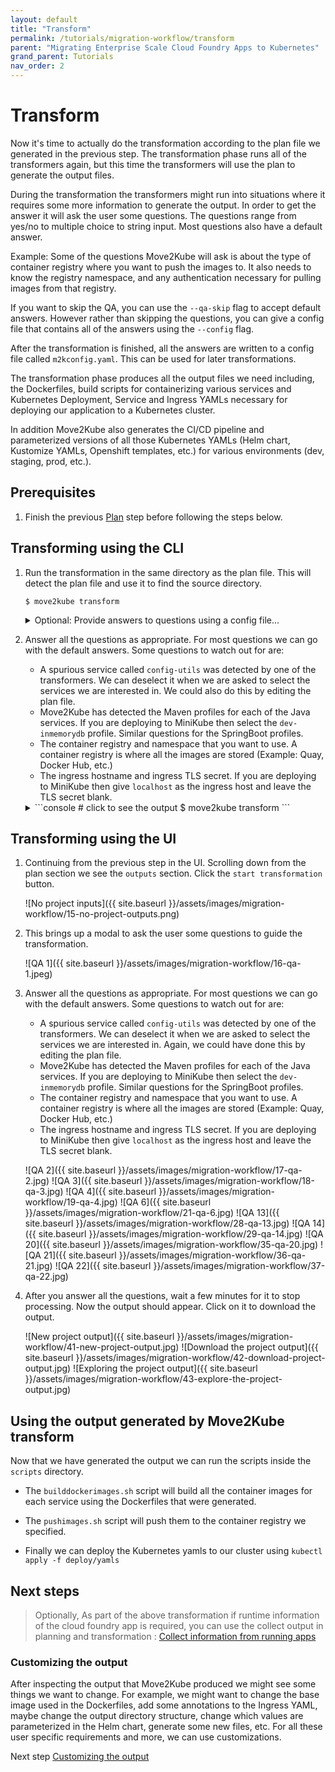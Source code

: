 ```yaml
---
layout: default
title: "Transform"
permalink: /tutorials/migration-workflow/transform
parent: "Migrating Enterprise Scale Cloud Foundry Apps to Kubernetes"
grand_parent: Tutorials
nav_order: 2
---
```


# Transform

Now it's time to actually do the transformation according to the plan file we generated in the previous step. The transformation phase runs all of the transformers again, but this time the transformers will use the plan to generate the output files.

During the transformation the transformers might run into situations where it requires some more information to generate the output. In order to get the answer it will ask the user some questions. The questions range from yes/no to multiple choice to string input. Most questions also have a default answer.

Example: Some of the questions Move2Kube will ask is about the type of container registry where you want to push the images to.
It also needs to know the registry namespace, and any authentication necessary for pulling images from that registry.

If you want to skip the QA, you can use the `--qa-skip` flag to accept default answers. However rather than skipping the questions, you can give a config file that contains all of the answers using the `--config` flag.

After the transformation is finished, all the answers are written to a config file called `m2kconfig.yaml`. This can be used for later transformations.

The transformation phase produces all the output files we need including, the Dockerfiles, build scripts for containerizing  various services and Kubernetes Deployment, Service and Ingress YAMLs necessary for deploying our application to a Kubernetes cluster.

In addition Move2Kube also generates the CI/CD pipeline and parameterized versions of all those Kubernetes YAMLs (Helm chart, Kustomize YAMLs, Openshift templates, etc.) for various environments (dev, staging, prod, etc.).

## Prerequisites

1. Finish the previous [Plan](/tutorials/migration-workflow/plan) step before following the steps below.

## Transforming using the CLI

1. Run the transformation in the same directory as the plan file. This will detect the plan file and use it to find the source directory.
    ```
    $ move2kube transform
    ```

    <details markdown="block">
    <summary markdown="block">
        Optional: Provide answers to questions using a config file...
    </summary>
    If you want to avoid the question answers during transformation, you can use this [config file](https://github.com/konveyor/move2kube-demos/blob/main/samples/enterprise-app/config/m2kconfig.yaml)
    ```
    $ move2kube transform --config m2kconfig.yaml
    ```
    </details>

1. Answer all the questions as appropriate. For most questions we can go with the default answers. Some questions to watch out for are:
    - A spurious service called `config-utils` was detected by one of the transformers. We can deselect it when we are asked to select the services we are interested in. We could also do this by editing the plan file.
    - Move2Kube has detected the Maven profiles for each of the Java services. If you are deploying to MiniKube then select the `dev-inmemorydb` profile. Similar questions for the SpringBoot profiles.
    - The container registry and namespace that you want to use. A container registry is where all the images are stored (Example: Quay, Docker Hub, etc.)
    - The ingress hostname and ingress TLS secret. If you are deploying to MiniKube then give `localhost` as the ingress host and leave the TLS secret blank.

    <details markdown="block">
    <summary markdown="block">
    ```console
    # click to see the output
    $ move2kube transform
    ```
    </summary>
    ```console
    INFO[0000] Detected a plan file at path /Users/user/Desktop/tutorial/m2k.plan. Will transform using this plan. 
    INFO[0000] Starting Plan Transformation                 
    ? Select all transformer types that you are interested in:
    ID: move2kube.transformers.types
    Hints:
    [Services that don't support any of the transformer types you are interested in will be ignored.]
     Buildconfig, CloudFoundry, ClusterSelector, ComposeAnalyser, ComposeGenerator, ContainerImagesPushScriptGenerator, DockerfileDetector,     DockerfileImageBuildScript, DockerfileParser, DotNetCore-Dockerfile, EarAnalyser, EarRouter, Golang-Dockerfile, Gradle, Jar, Jboss, Knative, Kubernetes,    KubernetesVersionChanger, Liberty, Maven, Nodejs-Dockerfile, PHP-Dockerfile, Parameterizer, Python-Dockerfile, ReadMeGenerator, Ruby-Dockerfile,   Rust-Dockerfile, Tekton, Tomcat, WarAnalyser, WarRouter, WinConsoleApp-Dockerfile, WinSLWebApp-Dockerfile, WinWebApp-Dockerfile, ZuulAnalyser
    ? Select all services that are needed:
    ID: move2kube.services.[].enable
    Hints:
    [The services unselected here will be ignored.]
     customers, frontend, gateway, inventory, orders
    INFO[0002] Iteration 1                                  
    INFO[0002] Iteration 2 - 5 artifacts to process         
    INFO[0002] Transformer CloudFoundry processing 3 artifacts 
    INFO[0002] Transformer CloudFoundry Done                
    INFO[0002] Transformer Maven processing 2 artifacts     
    ? Choose the Maven profile to be used for the service customers
    ID: move2kube.services.customers.activemavenprofiles
    Hints:
    [Selected Maven profiles will be used for setting configuration for the service customers]
     dev-inmemorydb
    ? Choose Springboot profiles to be used for the service customers
    ID: move2kube.services.customers.activespringbootprofiles
    Hints:
    [Selected Springboot profiles will be used for setting configuration for the service customers]
     dev-inmemorydb
    ? Choose the Maven profile to be used for the service inventory
    ID: move2kube.services.inventory.activemavenprofiles
    Hints:
    [Selected Maven profiles will be used for setting configuration for the service inventory]
     dev-inmemorydb
    ? Choose Springboot profiles to be used for the service inventory
    ID: move2kube.services.inventory.activespringbootprofiles
    Hints:
    [Selected Springboot profiles will be used for setting configuration for the service inventory]
     dev-inmemorydb
    ? Select port to be exposed for the service inventory :
    ID: move2kube.services.inventory.port
    Hints:
    [Select Other if you want to expose the service inventory to some other port]
     Other (specify custom option)
    ? Input Select port to be exposed for the service inventory :
    ID: move2kube.services.inventory.port
     8083
    INFO[0273] Transformer WarRouter processing 2 artifacts 
    ? Select the transformer to use for service customers
    ID: move2kube.services.customers.wartransformer
     Tomcat
    INFO[0275] Transformer WarRouter Done                   
    INFO[0275] Transformer Maven Done                       
    INFO[0275] Created 2 pathMappings and 6 artifacts. Total Path Mappings : 2. Total Artifacts : 5. 
    INFO[0275] Iteration 3 - 6 artifacts to process         
    INFO[0275] Transformer Jar processing 1 artifacts       
    INFO[0275] Transformer Jar Done                         
    INFO[0275] Transformer Maven processing 2 artifacts     
    ? Choose the Maven profile to be used for the service gateway
    ID: move2kube.services.gateway.activemavenprofiles
    Hints:
    [Selected Maven profiles will be used for setting configuration for the service gateway]
     dev
    ? Choose Springboot profiles to be used for the service gateway
    ID: move2kube.services.gateway.activespringbootprofiles
    Hints:
    [Selected Springboot profiles will be used for setting configuration for the service gateway]
     dev
    ? Select port to be exposed for the service gateway :
    ID: move2kube.services.gateway.port
    Hints:
    [Select Other if you want to expose the service gateway to some other port]
     8080
    ? Choose the Maven profile to be used for the service orders
    ID: move2kube.services.orders.activemavenprofiles
    Hints:
    [Selected Maven profiles will be used for setting configuration for the service orders]
     dev-inmemorydb
    ? Choose Springboot profiles to be used for the service orders
    ID: move2kube.services.orders.activespringbootprofiles
    Hints:
    [Selected Springboot profiles will be used for setting configuration for the service orders]
     dev-inmemorydb
    ? Select port to be exposed for the service orders :
    ID: move2kube.services.orders.port
    Hints:
    [Select Other if you want to expose the service orders to some other port]
     Other (specify custom option)
    ? Input Select port to be exposed for the service orders :
    ID: move2kube.services.orders.port
     8081
    INFO[0337] Transformer Maven Done                       
    INFO[0337] Transformer Nodejs-Dockerfile processing 1 artifacts 
    ? Enter the port to be exposed for the service frontend: 
    ID: move2kube.services.frontend.port
    Hints:
    [The service frontend will be exposed to the specified port]
     8080
    INFO[0369] Transformer Nodejs-Dockerfile Done           
    INFO[0369] Transformer Tomcat processing 2 artifacts    
    INFO[0369] Transformer Tomcat Done                      
    INFO[0370] Created 10 pathMappings and 10 artifacts. Total Path Mappings : 12. Total Artifacts : 11. 
    INFO[0370] Iteration 4 - 10 artifacts to process        
    INFO[0370] Transformer DockerfileImageBuildScript processing 4 artifacts 
    ? Select the container runtime to use :
    ID: move2kube.containerruntime
    Hints:
    [The container runtime selected will be used in the scripts]
     docker
    INFO[0372] Transformer DockerfileImageBuildScript Done  
    INFO[0372] Transformer DockerfileParser processing 4 artifacts 
    INFO[0372] Transformer ZuulAnalyser processing 2 artifacts 
    INFO[0372] Transformer ZuulAnalyser Done                
    INFO[0372] Transformer DockerfileParser Done            
    INFO[0372] Transformer Jar processing 2 artifacts       
    INFO[0372] Transformer Jar Done                         
    INFO[0372] Created 5 pathMappings and 10 artifacts. Total Path Mappings : 17. Total Artifacts : 21. 
    INFO[0372] Iteration 5 - 10 artifacts to process        
    INFO[0372] Transformer ClusterSelector processing 2 artifacts 
    ? Choose the cluster type:
    ID: move2kube.target.clustertype
    Hints:
    [Choose the cluster type you would like to target]
     Kubernetes
    INFO[0375] Transformer ClusterSelector Done             
    INFO[0375] Transformer Buildconfig processing 2 artifacts 
    ? What URL/path should we expose the service inventory's 8083 port on?
    ID: move2kube.services."inventory"."8083".urlpath
    Hints:
    [Enter :- not expose the service, Leave out leading / to use first part as subdomain, Add :N as suffix for NodePort service type, Add :L for Load Balancer  service type]
     :-
    ? What URL/path should we expose the service customers's 8080 port on?
    ID: move2kube.services."customers"."8080".urlpath
    Hints:
    [Enter :- not expose the service, Leave out leading / to use first part as subdomain, Add :N as suffix for NodePort service type, Add :L for Load Balancer  service type]
     :-
    ? What URL/path should we expose the service frontend's 8080 port on?
    ID: move2kube.services."frontend"."8080".urlpath
    Hints:
    [Enter :- not expose the service, Leave out leading / to use first part as subdomain, Add :N as suffix for NodePort service type, Add :L for Load Balancer  service type]
     /
    ? Provide the minimum number of replicas each service should have
    ID: move2kube.minreplicas
    Hints:
    [If the value is 0 pods won't be started by default]
     2
    ? Enter the URL of the image registry : 
    ID: move2kube.target.imageregistry.url
    Hints:
    [You can always change it later by changing the yamls.]
     quay.io
    ? Enter the namespace where the new images should be pushed : 
    ID: move2kube.target.imageregistry.namespace
    Hints:
    [Ex : myproject]
     move2kube
    ? [quay.io] What type of container registry login do you want to use?
    ID: move2kube.target.imageregistry.logintype
    Hints:
    [Docker login from config mode, will use the default config from your local machine.]
     No authentication
    INFO[0387] Transformer Buildconfig Done                 
    INFO[0387] Transformer ComposeGenerator processing 2 artifacts 
    INFO[0388] Transformer ComposeGenerator Done            
    INFO[0388] Transformer ContainerImagesPushScriptGenerator processing 2 artifacts 
    INFO[0388] Transformer ContainerImagesPushScriptGenerator Done 
    INFO[0388] Transformer DockerfileImageBuildScript processing 3 artifacts 
    INFO[0388] Transformer DockerfileImageBuildScript Done  
    INFO[0388] Transformer DockerfileParser processing 2 artifacts 
    INFO[0388] Transformer ZuulAnalyser processing 2 artifacts 
    INFO[0388] Transformer ZuulAnalyser Done                
    INFO[0388] Transformer DockerfileParser Done            
    INFO[0388] Transformer ClusterSelector processing 2 artifacts 
    INFO[0388] Transformer ClusterSelector Done             
    INFO[0388] Transformer Knative processing 2 artifacts   
    INFO[0388] Transformer Knative Done                     
    INFO[0388] Transformer ClusterSelector processing 2 artifacts 
    INFO[0388] Transformer ClusterSelector Done             
    INFO[0388] Transformer Kubernetes processing 2 artifacts 
    ? Provide the ingress host domain
    ID: move2kube.target.ingress.host
    Hints:
    [Ingress host domain is part of service URL]
     localhost
    ? Provide the TLS secret for ingress
    ID: move2kube.target.ingress.tls
    Hints:
    [Leave empty to use http]
    
    INFO[0414] Transformer Kubernetes Done                  
    INFO[0414] Transformer ClusterSelector processing 2 artifacts 
    INFO[0414] Transformer ClusterSelector Done             
    INFO[0414] Transformer Tekton processing 2 artifacts    
    INFO[0414] Transformer Tekton Done                      
    INFO[0414] Created 34 pathMappings and 15 artifacts. Total Path Mappings : 51. Total Artifacts : 31. 
    INFO[0414] Iteration 6 - 15 artifacts to process        
    INFO[0414] Transformer ClusterSelector processing 2 artifacts 
    INFO[0414] Transformer ClusterSelector Done             
    INFO[0414] Transformer Buildconfig processing 2 artifacts 
    ? What URL/path should we expose the service gateway's 8080 port on?
    ID: move2kube.services."gateway"."8080".urlpath
    Hints:
    [Enter :- not expose the service, Leave out leading / to use first part as subdomain, Add :N as suffix for NodePort service type, Add :L for Load Balancer  service type]
     :-
    ? What URL/path should we expose the service orders's 8081 port on?
    ID: move2kube.services."orders"."8081".urlpath
    Hints:
    [Enter :- not expose the service, Leave out leading / to use first part as subdomain, Add :N as suffix for NodePort service type, Add :L for Load Balancer  service type]
     :-
    INFO[0418] Transformer Buildconfig Done                 
    INFO[0418] Transformer ComposeGenerator processing 2 artifacts 
    INFO[0419] Transformer ComposeGenerator Done            
    INFO[0419] Transformer ContainerImagesPushScriptGenerator processing 2 artifacts 
    INFO[0419] Transformer ContainerImagesPushScriptGenerator Done 
    INFO[0419] Transformer ClusterSelector processing 2 artifacts 
    INFO[0419] Transformer ClusterSelector Done             
    INFO[0419] Transformer Knative processing 2 artifacts   
    INFO[0419] Transformer Knative Done                     
    INFO[0419] Transformer ClusterSelector processing 2 artifacts 
    INFO[0419] Transformer ClusterSelector Done             
    INFO[0419] Transformer Kubernetes processing 2 artifacts 
    INFO[0419] Transformer Kubernetes Done                  
    INFO[0419] Transformer Parameterizer processing 4 artifacts 
    INFO[0419] Transformer Parameterizer Done               
    INFO[0419] Transformer ReadMeGenerator processing 5 artifacts 
    INFO[0419] Transformer ReadMeGenerator Done             
    INFO[0419] Transformer ClusterSelector processing 2 artifacts 
    INFO[0420] Transformer ClusterSelector Done             
    INFO[0420] Transformer Tekton processing 2 artifacts    
    INFO[0420] Transformer Tekton Done                      
    INFO[0420] Created 54 pathMappings and 7 artifacts. Total Path Mappings : 105. Total Artifacts : 46. 
    INFO[0420] Iteration 7 - 7 artifacts to process         
    INFO[0420] Transformer Parameterizer processing 4 artifacts 
    INFO[0420] Transformer Parameterizer Done               
    INFO[0420] Transformer ReadMeGenerator processing 5 artifacts 
    INFO[0421] Transformer ReadMeGenerator Done             
    INFO[0421] Plan Transformation done                     
    INFO[0421] Transformed target artifacts can be found at [/Users/user/temp/t2/myproject]. 
    ```
    </details>

## Transforming using the UI

1. Continuing from the previous step in the UI. Scrolling down from the plan section we see the `outputs` section. Click the `start transformation` button.

    ![No project inputs]({{ site.baseurl }}/assets/images/migration-workflow/15-no-project-outputs.png)

1. This brings up a modal to ask the user some questions to guide the transformation.

    ![QA 1]({{ site.baseurl }}/assets/images/migration-workflow/16-qa-1.jpeg)

1. Answer all the questions as appropriate. For most questions we can go with the default answers. Some questions to watch out for are:
    - A spurious service called `config-utils` was detected by one of the transformers. We can deselect it when we are asked to select the services we are interested in. Again, we could have done this by editing the plan file.
    - Move2Kube has detected the Maven profiles for each of the Java services. If you are deploying to MiniKube then select the `dev-inmemorydb` profile. Similar questions for the SpringBoot profiles.
    - The container registry and namespace that you want to use. A container registry is where all the images are stored (Example: Quay, Docker Hub, etc.)
    - The ingress hostname and ingress TLS secret. If you are deploying to MiniKube then give `localhost` as the ingress host and leave the TLS secret blank.

    ![QA 2]({{ site.baseurl }}/assets/images/migration-workflow/17-qa-2.jpg)
    ![QA 3]({{ site.baseurl }}/assets/images/migration-workflow/18-qa-3.jpg)
    ![QA 4]({{ site.baseurl }}/assets/images/migration-workflow/19-qa-4.jpg)
    ![QA 6]({{ site.baseurl }}/assets/images/migration-workflow/21-qa-6.jpg)
    ![QA 13]({{ site.baseurl }}/assets/images/migration-workflow/28-qa-13.jpg)
    ![QA 14]({{ site.baseurl }}/assets/images/migration-workflow/29-qa-14.jpg)
    ![QA 20]({{ site.baseurl }}/assets/images/migration-workflow/35-qa-20.jpg)
    ![QA 21]({{ site.baseurl }}/assets/images/migration-workflow/36-qa-21.jpg)
    ![QA 22]({{ site.baseurl }}/assets/images/migration-workflow/37-qa-22.jpg)

1. After you answer all the questions, wait a few minutes for it to stop processing. Now the output should appear. Click on it to download the output.

    ![New project output]({{ site.baseurl }}/assets/images/migration-workflow/41-new-project-output.jpg)
    ![Download the project output]({{ site.baseurl }}/assets/images/migration-workflow/42-download-project-output.jpg)
    ![Exploring the project output]({{ site.baseurl }}/assets/images/migration-workflow/43-explore-the-project-output.jpg)

## Using the output generated by Move2Kube transform

Now that we have generated the output we can run the scripts inside the `scripts` directory.
- The `builddockerimages.sh` script will build all the container images for each service using the Dockerfiles that were generated.

- The `pushimages.sh` script will push them to the container registry we specified.

- Finally we can deploy the Kubernetes yamls to our cluster using `kubectl apply -f deploy/yamls`

## Next steps

> Optionally, As part of the above transformation if runtime information of the cloud foundry app is required, you can use the collect output in planning and transformation : [Collect information from running apps](/tutorials/migration-workflow/collect)

### Customizing the output

After inspecting the output that Move2Kube produced we might see some things we want to change. For example, we might want to change the base image used in the Dockerfiles, add some annotations to the Ingress YAML, maybe change the output directory structure, change which values are parameterized in the Helm chart, generate some new files, etc. For all these user specific requirements and more, we can use customizations.

Next step [Customizing the output](/tutorials/customizing-the-output)
